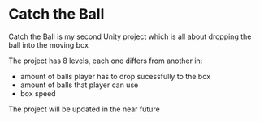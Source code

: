 # Catch the Ball

Catch the Ball is my second Unity project which is all about dropping the ball into the moving box

The project has 8 levels, each one differs from another in:
* amount of balls player has to drop sucessfully to the box
* amount of balls that player can use
* box speed

The project will be updated in the near future
